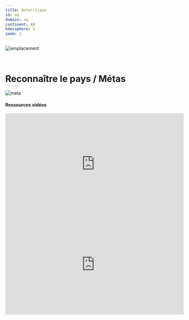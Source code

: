 ```yaml
---
title: Antarctique
id: aq
domain: aq
continent: AN
hemisphere: S
zoom: 2
---
```


![emplacement](https://upload.wikimedia.org/wikipedia/commons/thumb/2/2c/Location_Antarctica.svg/langfr-280px-Location_Antarctica.svg.png)  

<br/>

# Reconnaître le pays / Métas

![meta](/images/aq_geoguessr.png)

#### Ressources vidéos

<div class="video-responsive">
<div>
<iframe width="560" height="315" src="https://www.youtube-nocookie.com/embed/bXBfuukv904" frameborder="0" allow="accelerometer; clipboard-write; encrypted-media; gyroscope; picture-in-picture" allowfullscreen></iframe>
</div>
</div>

<div class="video-responsive">
<div>
<iframe width="560" height="315" src="https://www.youtube-nocookie.com/embed/7lAU8deAlJo" frameborder="0" allow="accelerometer; clipboard-write; encrypted-media; gyroscope; picture-in-picture" allowfullscreen></iframe>
</div>
</div>
